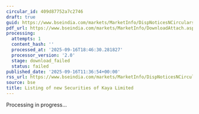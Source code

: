 ```yaml
---
circular_id: 409d87752a7c2746
draft: true
guid: https://www.bseindia.com/markets/MarketInfo/DispNoticesNCirculars.aspx?Noticeid={DBF496DA-F050-49D8-B721-5CA57D50A8AC}&noticeno=20250916-43&dt=09/16/2025&icount=43&totcount=79&flag=0
pdf_url: https://www.bseindia.com/markets/MarketInfo/DownloadAttach.aspx?id=20250916-43&attachedId=
processing:
  attempts: 1
  content_hash: ''
  processed_at: '2025-09-16T18:46:30.281827'
  processor_version: '2.0'
  stage: download_failed
  status: failed
published_date: '2025-09-16T11:36:54+00:00'
rss_url: https://www.bseindia.com/markets/MarketInfo/DispNoticesNCirculars.aspx?Noticeid={DBF496DA-F050-49D8-B721-5CA57D50A8AC}&noticeno=20250916-43&dt=09/16/2025&icount=43&totcount=79&flag=0
source: bse
title: Listing of new Securities of Kaya Limited
---
```


Processing in progress...